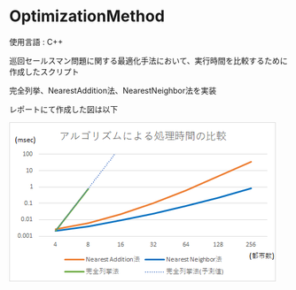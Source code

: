 # OptimizationMethod

使用言語 : C++

巡回セールスマン問題に関する最適化手法において、実行時間を比較するために作成したスクリプト

完全列挙、NearestAddition法、NearestNeighbor法を実装

レポートにて作成した図は以下

![overview image](./graph.png)
